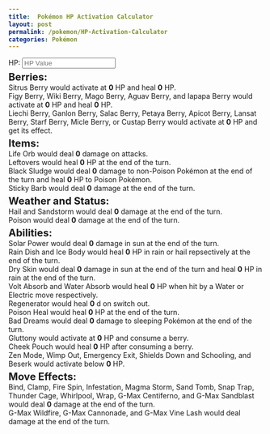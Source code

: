 ```yaml
---
title:  Pokémon HP Activation Calculator
layout: post
permalink: /pokemon/HP-Activation-Calculator
categories: Pokémon
---
```

<style>
span{
  font-weight: bold;
}
p.title {
  font-weight: bold;
  font-size: 20px;
  margin-top: 5px;
  margin-bottom: 0;
}
</style>

<div>
  <label for="hp">HP</label>: <input id="hp" type="number" min="0" placeholder="HP Value">
</div>
<div id="output">
<p class="title">Berries:</p>
Sitrus Berry would activate at <span id="sitrusRange">0</span> HP and heal <span id="sitrusRestore">0</span> HP.<br/>
Figy Berry, Wiki Berry, Mago Berry, Aguav Berry, and Iapapa Berry would activate at <span id="berryRange">0</span> HP and heal <span id="berryRestore">0</span> HP.<br/>
Liechi Berry, Ganlon Berry, Salac Berry, Petaya Berry, Apicot Berry, Lansat Berry, Starf Berry, Micle Berry, or Custap Berry would activate at <span id="effectBerry">0</span> HP and get its effect.<br/>

<p class="title">Items:</p>
Life Orb would deal <span id="lifeOrb">0</span> damage on attacks.<br/>
Leftovers would heal <span id="leftovers">0</span> HP at the end of the turn.<br/>
Black Sludge would deal <span id="blackSludgeDamage">0</span> damage to non-Poison Pokémon at the end of the turn and heal <span id="blackSludgeRestore">0</span> HP to Poison Pokémon.<br/>
Sticky Barb would deal <span id="stickyBarb">0</span> damage at the end of the turn.<br/>

<p class="title">Weather and Status:</p>
Hail and Sandstorm would deal <span id="weather">0</span> damage at the end of the turn.<br/>
Poison would deal <span id="poison">0</span> damage at the end of the turn.<br/>

<p class="title">Abilities:</p>
Solar Power would deal <span id="solarPower">0</span> damage in sun at the end of the turn.<br/>
Rain Dish and Ice Body would heal <span id="weatherHeal">0</span> HP in rain or hail repsectively at the end of the turn.<br/>
Dry Skin would deal <span id="drySkinDamage">0</span> damage in sun at the end of the turn and heal <span id="drySkinRestore">0</span> HP in rain at the end of the turn.<br/>
Volt Absorb and Water Absorb would heal <span id="absorb">0</span> HP when hit by a Water or Electric move respectively.<br/>
Regenerator would heal <span id="regenerator">0</span> d on switch out.<br/>
Poison Heal would heal <span id="poisonHeal">0</span> HP at the end of the turn.<br/>
Bad Dreams would deal <span id="badDreams">0</span> damage to sleeping Pokémon at the end of the turn.<br/>
Gluttony would activate at <span id="gluttony">0</span> HP and consume a berry.<br/>
Cheek Pouch would heal <span id="cheekPouch">0</span> HP after consuming a berry.<br/>
Zen Mode, Wimp Out, Emergency Exit, Shields Down and Schooling, and Beserk would activate below <span id="belowHalf">0</span> HP.<br/>

<p class="title">Move Effects:</p>
Bind, Clamp, Fire Spin, Infestation, Magma Storm, Sand Tomb, Snap Trap, Thunder Cage, Whirlpool, Wrap, G-Max Centiferno, and G-Max Sandblast would deal <span id="binding">0</span> damage at the end of the turn.<br/>
G-Max Wildfire, G-Max Cannonade, and G-Max Vine Lash would deal <span id="gmaxEffect"></span> damage at the end of the turn.
</div>

<script>
  // TODO: Handle Rippen doubling berry effects.
  // TODO: Handle Binding Band for binding moves.
  window.onload = function(){
    const hpForm = document.querySelector("#hp");
    const sitrusRangeSpan = document.querySelector("#sitrusRange");
    const sitrusRestoreSpan = document.querySelector("#sitrusRestore");
    const berryRangeSpan = document.querySelector("#berryRange");
    const berryRestoreSpan = document.querySelector("#berryRestore");
    const effectBerrySpan = document.querySelector("#effectBerry");
    const lifeOrbSpan = document.querySelector("#lifeOrb");
    const leftoversSpan = document.querySelector("#leftovers");
    const blackSludgeDamageSpan = document.querySelector("#blackSludgeDamage");
    const blackSludgeRestoreSpan = document.querySelector("#blackSludgeRestore");
    const stickyBarbSpan = document.querySelector("#stickyBarb");
    const weatherSpan = document.querySelector("#weather");
    const poisonSpan = document.querySelector("#poison");
    const solarPowerSpan = document.querySelector("#solarPower");
    const weatherHealSpan = document.querySelector("#weatherHeal");
    const drySkinDamageSpan = document.querySelector("#drySkinDamage");
    const drySkinRestoreSpan = document.querySelector("#drySkinRestore");
    const absorbSpan = document.querySelector("#absorb");
    const regeneratorSpan = document.querySelector("#regenerator");
    const poisonHealSpan = document.querySelector("#poisonHeal");
    const badDreamsSpan = document.querySelector("#badDreams");
    const gluttonySpan = document.querySelector("#gluttony");
    const cheekPouchSpan = document.querySelector("#cheekPouch");
    const belowHalfSpan = document.querySelector("#belowHalf");
    const bindingSpan = document.querySelector("#binding");
    const gmaxEffectSpan = document.querySelector("#gmaxEffect");

    hpForm.onchange = function(){
      let hpValue = hpForm.value;
      if(hpValue < 0 || isNaN(hpValue)) {
        hpForm.value = 0;
        return;
      }
      hpValue = Math.floor(hpValue)
      if(hpValue != hpForm.value){
        hpForm.value = hpValue;
      }
      let lowestValue = (value) => value != 0 ? Math.max(1, Math.floor(value)) : 0;

      // Do common calcs ahead of time since there are many repeated ones.
      let halfValue = lowestValue(hpValue / 2);
      let thirdValue = lowestValue(hpValue / 3);
      let quarterValue = lowestValue(hpValue / 4);
      let eightValue = lowestValue(hpValue / 8);
      let sixteenthValue = lowestValue(hpValue / 16);

      // Handle Berries
      berryRangeSpan.innerHTML = quarterValue;
      berryRestoreSpan.innerHTML = thirdValue;
      sitrusRangeSpan.innerHTML = halfValue;
      sitrusRestoreSpan.innerHTML = quarterValue;
      effectBerrySpan.innerHTML = halfValue;

      // Handle Items
      lifeOrbSpan.innerHTML = lowestValue(hpValue / 10);
      leftoversSpan.innerHTML = sixteenthValue;
      blackSludgeDamageSpan.innerHTML = eightValue;
      blackSludgeRestoreSpan.innerHTML = sixteenthValue;
      stickyBarbSpan.innerHTML = eightValue;

      // Handle Weather and Poison
      weatherSpan.innerHTML = sixteenthValue;
      poisonSpan.innerHTML = eightValue;

      // Handle Abilities
      solarPowerSpan.innerHTML =  eightValue;
      weatherHealSpan.innerHTML = sixteenthValue;
      drySkinDamageSpan.innerHTML = eightValue;
      drySkinRestoreSpan.innerHTML = eightValue;
      absorbSpan.innerHTML = quarterValue;
      regeneratorSpan.innerHTML = thirdValue;
      poisonHealSpan.innerHTML = eightValue;
      badDreamsSpan.innerHTML = eightValue;
      gluttonySpan.innerHTML = halfValue;
      cheekPouchSpan.innerHTML = thirdValue;
      belowHalf.innerHTML = halfValue;

      // Handle Move Effects
      bindingSpan.innerHTML = eightValue;
      gmaxEffectSpan.innerHTML = lowestValue(hpValue / 6);
    };
  };
</script>
